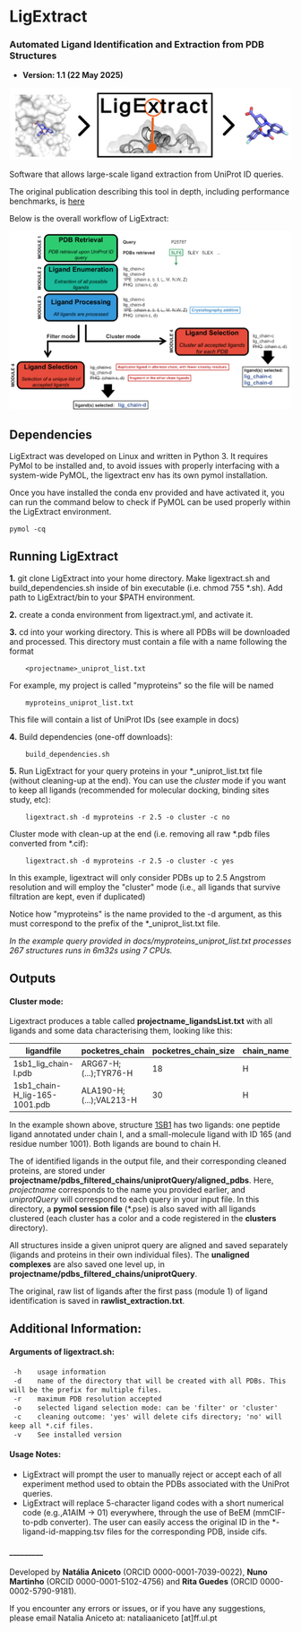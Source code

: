 # LigExtract

### Automated Ligand Identification and Extraction from PDB Structures

- **Version: 1.1 (22 May 2025)**

![](docs/sources/images/ligextract_logo.png)


Software that allows large-scale ligand extraction from UniProt ID queries. 



The original publication describing this tool in depth, including performance benchmarks, is [here](https://academic.oup.com/gpb/advance-article/doi/10.1093/gpbjnl/qzaf018/8046017)


Below is the overall workflow of LigExtract:


![](docs/sources/images/scheme_app_nologo.png)


## Dependencies

LigExtract was developed on Linux and written in Python 3. It requires PyMol to be installed and, to avoid issues with properly interfacing with a system-wide PyMOL, the ligextract env has its own pymol installation.

Once you have installed the conda env provided and have activated it, you can run the command below to check if PyMOL can be used properly within the LigExtract environment.

    pymol -cq


## Running LigExtract

**1.** git clone LigExtract into your home directory. Make ligextract.sh and build_dependencies.sh inside of bin executable (i.e. chmod 755 *.sh). Add path to LigExtract/bin to your $PATH environment.

**2.** create a conda environment from ligextract.yml, and activate it.

**3.** cd into your working directory. This is where all PDBs will be downloaded and processed. This directory must contain a file with a name following the format 

        <projectname>_uniprot_list.txt

For example, my project is called "myproteins" so the file will be named
        
        myproteins_uniprot_list.txt

This file will contain a list of UniProt IDs (see example in docs)

**4.** Build dependencies (one-off downloads):
        
        build_dependencies.sh

**5.** Run LigExtract for your query proteins in your *_uniprot_list.txt file (without cleaning-up at the end). You can use the *cluster* mode if you want to keep all ligands (recommended for molecular docking, binding sites study, etc):

        ligextract.sh -d myproteins -r 2.5 -o cluster -c no


Cluster mode with clean-up at the end (i.e. removing all raw *.pdb files converted from *.cif):

        ligextract.sh -d myproteins -r 2.5 -o cluster -c yes

  In this example, ligextract will only consider PDBs up to 2.5 Angstrom resolution and will employ the "cluster" mode (i.e., all ligands that survive filtration are kept, even if duplicated)
  
  Notice how "myproteins" is the name provided to the -d argument, as this must correspond to the prefix of the *_uniprot_list.txt file.
  
*In the example query provided in docs/myproteins_uniprot_list.txt processes 267 structures runs in 6m32s using 7 CPUs.*

## Outputs

#### Cluster mode:

Ligextract produces a table called **projectname_ligandsList.txt** with all ligands and some data characterising them, looking like this:

ligandfile | pocketres_chain | pocketres_chain_size | chain_name | ligtype | lig_ID | pdbcode 
--- | --- | --- | --- | --- | --- | --- 
1sb1_lig_chain-I.pdb | ARG67-H;(...);TYR76-H | 18 | H | chain ligand | 1sb1_lig_chain-I | 1sb1 
1sb1_chain-H_lig-165-1001.pdb | ALA190-H;(...);VAL213-H | 30 | H | small-molecule ligand | 165-1001 | 1sb1


In the example shown above, structure [1SB1](https://www.rcsb.org/structure/1SB1) has two ligands: one peptide ligand annotated under chain I, and a small-molecule ligand with ID 165 (and residue number 1001). Both ligands are bound to chain H.

The of identified ligands in the output file, and their corresponding cleaned proteins, are stored under **projectname/pdbs_filtered_chains/uniprotQuery/aligned_pdbs**. Here, *projectname* corresponds to the name you provided earlier, and *uniprotQuery* will correspond to each query in your input file. In this directory, a **pymol session file** (*.pse) is also saved with all ligands clustered (each cluster has a color and a code registered in the **clusters** directory).

All structures inside a given uniprot query are aligned and saved separately (ligands and proteins in their own individual files). The **unaligned complexes** are also saved one level up, in **projectname/pdbs_filtered_chains/uniprotQuery**.

The original, raw list of ligands after the first pass (module 1) of ligand identification is saved in **rawlist_extraction.txt**.



## Additional Information:
  

#### Arguments of ligextract.sh:
     -h    usage information
     -d    name of the directory that will be created with all PDBs. This will be the prefix for multiple files.
     -r    maximum PDB resolution accepted
     -o    selected ligand selection mode: can be 'filter' or 'cluster'
     -c    cleaning outcome: 'yes' will delete cifs directory; 'no' will keep all *.cif files.
     -v    See installed version

     
#### Usage Notes:

- LigExtract will prompt the user to manually reject or accept each of all experiment method used to obtain the PDBs associated with the UniProt queries.
- LigExtract will replace 5-character ligand codes with a short numerical code (e.g.,A1AIM -> 01) everywhere, through the use of BeEM (mmCIF-to-pdb converter). The user can easily access the original ID in the *-ligand-id-mapping.tsv files for the corresponding PDB, inside cifs.



#### _________

Developed by **Natália Aniceto** (ORCID 0000-0001-7039-0022), **Nuno Martinho** (ORCID 0000-0001-5102-4756) and **Rita Guedes** (ORCID 0000-0002-5790-9181).

If you encounter any errors or issues, or if you have any suggestions, please email Natalia Aniceto at: nataliaaniceto [at]ff.ul.pt
